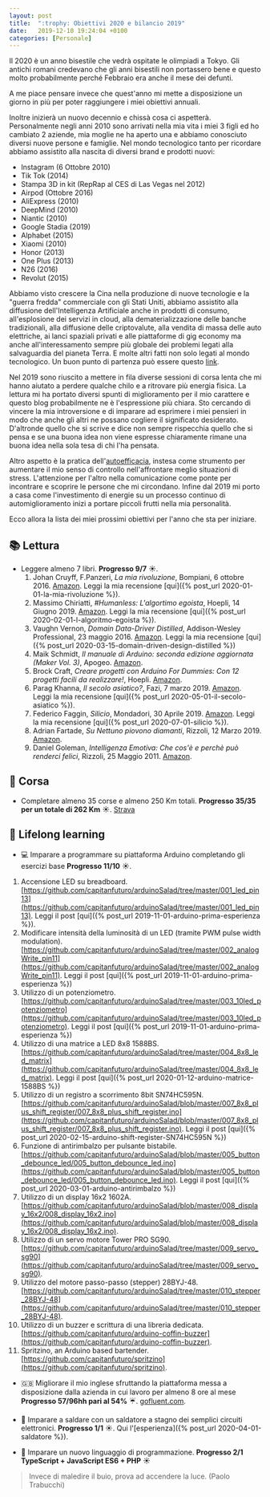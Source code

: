 ```yaml
---
layout: post
title:  ":trophy: Obiettivi 2020 e bilancio 2019"
date:   2019-12-10 19:24:04 +0100
categories: [Personale]
---
```

Il 2020 è un anno bisestile che vedrà ospitate le olimpiadi a Tokyo. Gli antichi romani credevano che gli anni bisestili non portassero bene e questo molto probabilmente perché Febbraio era anche il mese dei defunti.

A me piace pensare invece che quest'anno mi mette a disposizione un giorno in più per poter raggiungere i miei obiettivi annuali.

Inoltre inizierà un nuovo decennio e chissà cosa ci aspetterà. Personalmente negli anni 2010 sono arrivati nella mia vita i miei 3 figli ed ho cambiato 2 aziende, mia moglie ne ha aperto una e abbiamo conosciuto diversi nuove persone e famiglie.
Nel mondo tecnologico tanto per ricordare abbiamo assistito alla nascita di diversi brand e prodotti nuovi:

- Instagram (6 Ottobre 2010)
- Tik Tok (2014)
- Stampa 3D in kit (RepRap al CES di Las Vegas nel 2012)
- Airpod (Ottobre 2016)
- AliExpress (2010)
- DeepMind (2010)
- Niantic (2010)
- Google Stadia (2019)
- Alphabet (2015)
- Xiaomi (2010)
- Honor (2013)
- One Plus (2013)
- N26 (2016)
- Revolut (2015)

Abbiamo visto crescere la Cina nella produzione di nuove tecnologie e la "guerra fredda" commerciale con gli Stati Uniti, abbiamo assistito alla diffusione dell'Intelligenza Artificiale anche in prodotti di consumo, all'esplosione dei servizi in cloud, alla dematerializzazione delle banche tradizionali, alla diffusione delle criptovalute, alla vendita di massa delle auto elettriche, ai lanci spaziali privati e alle piattaforme di gig economy ma anche all'interessamento sempre più globale dei problemi legati alla salvaguardia del pianeta Terra.
E molte altri fatti non solo legati al mondo tecnologico. Un buon punto di partenza può essere questo [link](https://it.wikipedia.org/wiki/Anni_2010).

Nel 2019 sono riuscito a mettere in fila diverse sessioni di corsa lenta che mi hanno aiutato a perdere qualche chilo e a ritrovare più energia fisica. La lettura mi ha portato diversi spunti di miglioramento per il mio carattere e questo blog probabilmente ne è l'espressione più chiara. Sto cercando di vincere la mia introversione e di imparare ad esprimere i miei pensieri in modo che anche gli altri ne possano cogliere il significato desiderato. D'altronde quello che si scrive e dice non sempre rispecchia quello che si pensa e se una buona idea non viene espresse chiaramente rimane una buona idea nella sola tesa di chi l'ha pensata.

Altro aspetto è la pratica dell'[autoefficacia](https://it.wikipedia.org/wiki/Autoefficacia), instesa come strumento per aumentare il mio senso di controllo nell'affrontare meglio situazioni di stress. L'attenzione per l'altro nella comunicazione come ponte per incontrare e scoprire le persone che mi circondano. Infine dal 2019 mi porto a casa come l'investimento di energie su un processo continuo di automiglioramento inizi a portare piccoli frutti nella mia personalità.

Ecco allora la lista dei miei prossimi obiettivi per l'anno che sta per iniziare.

## :books: Lettura

- Leggere almeno 7 libri. **Progresso 9/7** :sunny:.
    1. Johan Cruyff, F.Panzeri, _La mia rivoluzione_, Bompiani, 6 ottobre 2016. [Amazon](https://www.amazon.it/mia-rivoluzione-Lautobiografia-Johan-Cruyff-ebook/dp/B01LWPF3AH/ref=tmm_kin_swatch_0?_encoding=UTF8&qid=1573489502&sr=8-1).  Leggi la mia recensione [qui]({% post_url 2020-01-01-la-mia-rivoluzione %}).
    2. Massimo Chiriatti, _#Humanless: L'algortimo egoista_, Hoepli, 14 Giugno 2019. [Amazon](https://www.amazon.it/Humanless-Lalgoritmo-egoista-Massimo-Chiriatti-ebook/dp/B081FFLGHC/ref=tmm_kin_swatch_0?_encoding=UTF8&qid=1578340565&sr=8-1). Leggi la mia recensione [qui]({% post_url 2020-02-01-l-algoritmo-egoista %}).
    3. Vaughn Vernon, _Domain Data-Driver Distilled_, Addison-Wesley Professional, 23 maggio 2016. [Amazon](https://www.amazon.it/Domain-Driven-Design-Distilled-English-Vaughn-ebook/dp/B01JJSGE5S/ref=tmm_kin_swatch_0?_encoding=UTF8&qid=1579193749&sr=8-1). Leggi la mia recensione [qui]({% post_url 2020-03-15-domain-driven-design-distilled %})
    4. Maik Schmidt, _Il manuale di Arduino: seconda edizione aggiornata (Maker Vol. 3)_, Apogeo. [Amazon](https://www.amazon.it/manuale-Arduino-seconda-edizione-aggiornata-ebook/dp/B00YHEZ9ZQ/ref=tmm_kin_swatch_0?_encoding=UTF8).
    5. Brock Craft, _Creare progetti con Arduino For Dummies: Con 12 progetti facili da realizzare!_, Hoepli. [Amazon](https://www.amazon.it/Creare-progetti-Arduino-Dummies-realizzare-ebook/dp/B00N9SMFQW/ref=tmm_kin_swatch_0?_encoding=UTF8&qid=1570649798&sr=8-1).
    6. Parag Khanna, _Il secolo asiatico?_, Fazi, 7 marzo 2019. [Amazon](https://www.amazon.it/secolo-asiatico-Parag-Khanna-ebook/dp/B07NS72KG6/ref=tmm_kin_swatch_0?_encoding=UTF8&qid=1581343243&sr=8-1). Leggi la mia recensione [qui]({% post_url 2020-05-01-il-secolo-asiatico %}).
    7. Federico Faggin, _Silicio_, Mondadori, 30 Aprile 2019. [Amazon](https://www.amazon.it/gp/product/B07Q3C95G6/ref=ppx_yo_dt_b_d_asin_title_o09?ie=UTF8&psc=1). Leggi la mia recensione [qui]({% post_url 2020-07-01-silicio %}).
    8. Adrian Fartade, _Su Nettuno piovono diamanti_, Rizzoli, 12 Marzo 2019. [Amazon](https://www.amazon.it/Nettuno-piovono-diamanti-Adrian-Fartade-ebook/dp/B07P8BY7JT/ref=tmm_kin_swatch_0?_encoding=UTF8&qid=1592421013&sr=8-1).
    9. Daniel Goleman, _Intelligenza Emotiva: Che cos'è e perchè può renderci felici_, Rizzoli, 25 Maggio 2011. [Amazon](https://www.amazon.it/Intelligenza-emotiva-Daniel-Goleman/dp/8817050164/ref=tmm_pap_swatch_0?_encoding=UTF8&qid=&sr=).

## :running: Corsa

- Completare almeno 35 corse e almeno 250 Km totali. **Progresso 35/35 per un totale di 262 Km** :sunny:. [Strava](https://www.strava.com/athletes/27329378/training/log?feature=public-training-log)

## :rocket: Lifelong learning

- :computer: Imparare a programmare su piattaforma Arduino completando gli esercizi base **Progresso 11/10** :sunny:.

1. Accensione LED su breadboard. [https://github.com/capitanfuturo/arduinoSalad/tree/master/001_led_pin13](https://github.com/capitanfuturo/arduinoSalad/tree/master/001_led_pin13). Leggi il post [qui]({% post_url 2019-11-01-arduino-prima-esperienza %}).
2. Modificare intensità della luminosità di un LED (tramite PWM pulse width modulation). [https://github.com/capitanfuturo/arduinoSalad/tree/master/002_analogWrite_pin11](https://github.com/capitanfuturo/arduinoSalad/tree/master/002_analogWrite_pin11). Leggi il post [qui]({% post_url 2019-11-01-arduino-prima-esperienza %})
3. Utilizzo di un potenziometro. [https://github.com/capitanfuturo/arduinoSalad/tree/master/003_10led_potenziometro](https://github.com/capitanfuturo/arduinoSalad/tree/master/003_10led_potenziometro). Leggi il post [qui]({% post_url 2019-11-01-arduino-prima-esperienza %})
4. Utilizzo di una matrice a LED 8x8 1588BS. [https://github.com/capitanfuturo/arduinoSalad/tree/master/004_8x8_led_matrix](https://github.com/capitanfuturo/arduinoSalad/tree/master/004_8x8_led_matrix). Leggi il post [qui]({% post_url 2020-01-12-arduino-matrice-1588BS %})
5. Utilizzo di un registro a scorrimento 8bit SN74HC595N. [https://github.com/capitanfuturo/arduinoSalad/blob/master/007_8x8_plus_shift_register/007_8x8_plus_shift_register.ino](https://github.com/capitanfuturo/arduinoSalad/blob/master/007_8x8_plus_shift_register/007_8x8_plus_shift_register.ino). Leggi il post [qui]({% post_url 2020-02-15-arduino-shift-register-SN74HC595N %})
6. Funzione di antirimbalzo per pulsante bistabile. [https://github.com/capitanfuturo/arduinoSalad/blob/master/005_button_debounce_led/005_button_debounce_led.ino](https://github.com/capitanfuturo/arduinoSalad/blob/master/005_button_debounce_led/005_button_debounce_led.ino). Leggi il post [qui]({% post_url 2020-03-01-arduino-antirimbalzo %})
7. Utilizzo di un display 16x2 1602A. [https://github.com/capitanfuturo/arduinoSalad/blob/master/008_display_16x2/008_display_16x2.ino](https://github.com/capitanfuturo/arduinoSalad/blob/master/008_display_16x2/008_display_16x2.ino).
8. Utilizzo di un servo motore Tower PRO SG90. [https://github.com/capitanfuturo/arduinoSalad/tree/master/009_servo_sg90](https://github.com/capitanfuturo/arduinoSalad/tree/master/009_servo_sg90).
9. Utilizzo del motore passo-passo (stepper) 28BYJ-48. [https://github.com/capitanfuturo/arduinoSalad/tree/master/010_stepper_28BYJ-48](https://github.com/capitanfuturo/arduinoSalad/tree/master/010_stepper_28BYJ-48).
10. Utilizzo di un buzzer e scrittura di una libreria dedicata. [https://github.com/capitanfuturo/arduino-coffin-buzzer](https://github.com/capitanfuturo/arduino-coffin-buzzer).
11. Spritzino, an Arduino based bartender. [https://github.com/capitanfuturo/spritzino](https://github.com/capitanfuturo/spritzino).

- :uk: Migliorare il mio inglese sfruttando la piattaforma messa a disposizione dalla azienda in cui lavoro per almeno 8 ore al mese **Progresso 57/96hh pari al 54%** :umbrella:. [gofluent.com](https://portal.gofluent.com/group/client).

- :wrench:  Imparare a saldare con un saldatore a stagno dei semplici circuiti elettronici. **Progresso 1/1** :sunny:. Qui l'[esperienza]({% post_url 2020-04-01-saldatore %}).

- :space_invader: Imparare un nuovo linguaggio di programmazione. **Progresso 2/1 TypeScript + JavaScript ES6 + PHP** :sunny:

> Invece di maledire il buio, prova ad accendere la luce. (Paolo Trabucchi)
